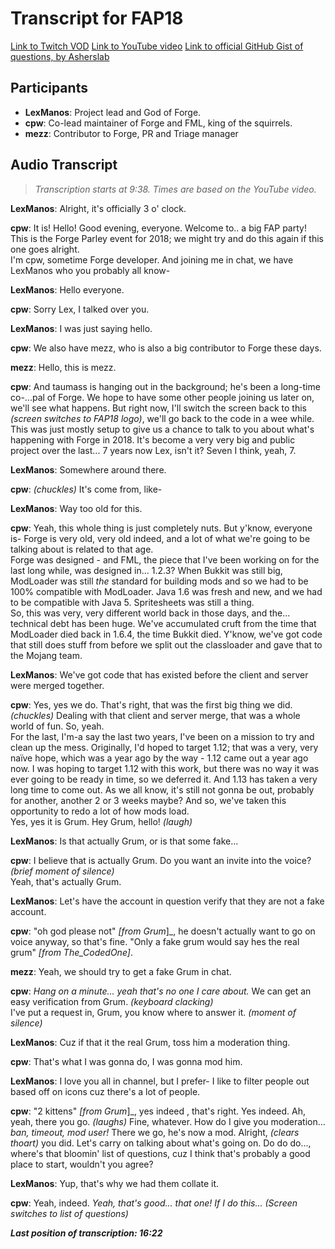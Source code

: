 Transcript for FAP18
====================

[Link to Twitch VOD](https://www.twitch.tv/videos/274162622)
[Link to YouTube video](https://www.youtube.com/watch?v=g976eKmFs9s)
[Link to official GitHub Gist of questions, by Asherslab](https://gist.github.com/Asherslab/b071438a6503dd76d0cf09bf35804e56)

Participants
------------

- **LexManos**: Project lead and God of Forge.
- **cpw**: Co-lead maintainer of Forge and FML, king of the squirrels.
- **mezz**: Contributor to Forge, PR and Triage manager

Audio Transcript
----------------

> *Transcription starts at 9:38. Times are based on the YouTube video.*

__LexManos__: Alright, it's officially 3 o' clock.

__cpw__: It is! Hello! Good evening, everyone. Welcome to.. a big FAP party! This is the Forge Parley event for 2018; we might try and do this again if this one goes alright. <br>
I'm cpw, sometime Forge developer. And joining me in chat, we have LexManos who you probably all know-

__LexManos__: Hello everyone.

__cpw__: Sorry Lex, I talked over you.

__LexManos__: I was just saying hello.

__cpw__: We also have mezz, who is also a big contributor to Forge these days.

__mezz__: Hello, this is mezz.

__cpw__: And taumass is hanging out in the background; he's been a long-time co-...pal of Forge. We hope to have some other people joining us later on, we'll see what happens. But right now, I'll switch the screen back to this _(screen switches to FAP18 logo)_, we'll go back to the code in a wee while. <br>
This was just mostly setup to give us a chance to talk to you about what's happening with Forge in 2018. It's become a very very big and public project over the last... 7 years now Lex, isn't it? Seven I think, yeah, 7.

__LexManos__: Somewhere around there.

__cpw__: _(chuckles)_ It's come from, like-

__LexManos__: Way too old for this.

__cpw__: Yeah, this whole thing is just completely nuts. But y'know, everyone is- Forge is very old, very old indeed, and a lot of what we're going to be talking about is related to that age. <br>
Forge was designed - and FML, the piece that I've been working on for the last long while, was designed in... 1.2.3? When Bukkit was still big, ModLoader was still _the_ standard for building mods and so we had to be 100% compatible with ModLoader. Java 1.6 was fresh and new, and we had to be compatible with Java 5. Spritesheets was still a thing. <br>
So, this was very, very different world back in those days, and the... technical debt has been huge. We've accumulated cruft from the time that ModLoader died back in 1.6.4, the time Bukkit died. Y'know, we've got code that still does stuff from before we split out the classloader and gave that to the Mojang team.

__LexManos__: We've got code that has existed before the client and server were merged together.

__cpw__: Yes, yes we do. That's right, that was the first big thing we did. _(chuckles)_ Dealing with that client and server merge, that was a whole world of fun. So, yeah. <br>
For the last, I'm-a say the last two years, I've been on a mission to try and clean up the mess. Originally, I'd hoped to target 1.12; that was a very, very naïve hope, which was a year ago by the way - 1.12 came out a year ago now. I was hoping to target 1.12 with this work, but there was no way it was ever going to be ready in time, so we deferred it. And 1.13 has taken a very long time to come out. As we all know, it's still not gonna be out, probably for another, another 2 or 3 weeks maybe? And so, we've taken this opportunity to redo a lot of how mods load. <br>
Yes, yes it is Grum. Hey Grum, hello! _(laugh)_

__LexManos__: Is that actually Grum, or is that some fake...

__cpw__: I believe that is actually Grum. Do you want an invite into the voice? _(brief moment of silence)_ <br>
Yeah, that's actually Grum.

__LexManos__: Let's have the account in question verify that they are not a fake account.

__cpw__: "oh god please not" _[from Grum_]_, he doesn't actually want to go on voice anyway, so that's fine. "Only a fake grum would say hes the real grum" _[from The_CodedOne]_.

__mezz__: Yeah, we should try to get a fake Grum in chat.

__cpw__: _Hang on a minute... yeah that's no one I care about._ We can get an easy verification from Grum. _(keyboard clacking)_ <br>
I've put a request in, Grum, you know where to answer it. _(moment of silence)_

__LexManos__: Cuz if that it the real Grum, toss him a moderation thing.

__cpw__: That's what I was gonna do, I was gonna mod him.

__LexManos__: I love you all in channel, but I prefer- I like to filter people out based off on icons cuz there's a lot of people.

__cpw__: "2 kittens" _[from Grum_]_, yes indeed , that's right. Yes indeed. Ah, yeah, there you go. _(laughs)_ Fine, whatever. How do I give you moderation... _ban, timeout, mod user!_ There we go, he's now a mod. Alright, _(clears thoart)_ you did. Let's carry on talking about what's going on. Do do do..., where's that bloomin' list of questions, cuz I think that's probably a good place to start, wouldn't you agree?

__LexManos__: Yup, that's why we had them collate it.

__cpw__: Yeah, indeed. _Yeah, that's good... that one! If I do this..._ _(Screen switches to list of questions)_

***Last position of transcription: 16:22***